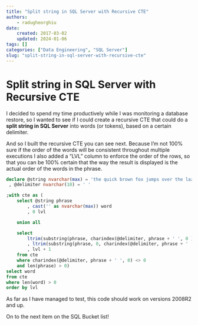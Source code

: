 ```yaml
---
title: "Split string in SQL Server with Recursive CTE"
authors: 
    - radugheorghiu
date: 
    created: 2017-03-02
    updated: 2024-01-06
tags: []
categories: ["Data Engineering", "SQL Server"]
slug: "split-string-in-sql-server-with-recursive-cte"
---
```


# **Split string in SQL Server with Recursive CTE**

I decided to spend my time productively while I was monitoring a database restore, so I wanted to see if I could create a recursive CTE that could do a **split string in SQL Server** into words (or tokens), based on a certain delimiter.

And so I built the recursive CTE you can see next. Because I’m not 100% sure if the order of the words will be consistent throughout multiple executions I also added a “LVL” column to enforce the order of the rows, so that you can be 100% certain that the way the result is displayed is the actual order of the words in the phrase.

<!-- more -->

```sql title="Split string in SQL Server with Recursive CTE"
declare @string nvarchar(max) = 'the quick brown fox jumps over the lazy dog'
 , @delimiter nvarchar(10) = ' '

;with cte as (
    select @string phrase
        , cast('' as nvarchar(max)) word
        , 0 lvl

    union all

    select 
        ltrim(substring(phrase, charindex(@delimiter, phrase + ' ', 0 ), len(phrase))) phrase
        , ltrim(substring(phrase, 0, charindex(@delimiter, phrase + ' ', 0 ))) word
        , lvl + 1
    from cte
    where charindex(@delimiter, phrase + ' ', 0) <> 0
    and len(phrase) > 0)
select word
from cte
where len(word) > 0
order by lvl
```

As far as I have managed to test, this code should work on versions 2008R2 and up.

On to the next item on the SQL Bucket list!